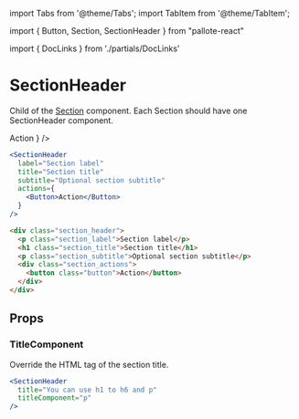 ---
---
import Tabs from '@theme/Tabs';
import TabItem from '@theme/TabItem';

import { Button, Section, SectionHeader } from "pallote-react"

import { DocLinks } from './partials/DocLinks'

# SectionHeader

Child of the [Section](/docs/components/section.md) component. Each Section should have one SectionHeader component.

<DocLinks
  figma="https://www.figma.com/design/bEeQ97jqZFWepD0x4oU5k7/Pallote?node-id=2827-4517&t=VLV1GkaDtqQB1JUb-11"
  storybook="https://react.pallote.com/?path=/docs/components-sectionheader--docs"
/>

<div class="docs_block">
  <SectionHeader
    label="Section label"
    title="Section title"
    subtitle="Optional section subtitle"
    actions={
      <Button>Action</Button>
    }
  />
</div>

<Tabs groupId="package" queryString>
  <TabItem value="react" label="React">

```jsx
<SectionHeader
  label="Section label"
  title="Section title"
  subtitle="Optional section subtitle"
  actions={
    <Button>Action</Button>
  }
/>
```
  </TabItem>
  <TabItem value="css" label="CSS">

```html
<div class="section_header">
  <p class="section_label">Section label</p>
  <h1 class="section_title">Section title</h1>
  <p class="section_subtitle">Optional section subtitle</p>
  <div class="section_actions">
    <button class="button">Action</button>
  </div>
</div>
```
  </TabItem>
</Tabs>

## Props

### TitleComponent

Override the HTML tag of the section title.

<div class="docs_block">
  <SectionHeader
    title="You can use h1 to h6 and p"
    titleComponent="p"
  />
</div>

```jsx
<SectionHeader
  title="You can use h1 to h6 and p"
  titleComponent="p"
/>
```
